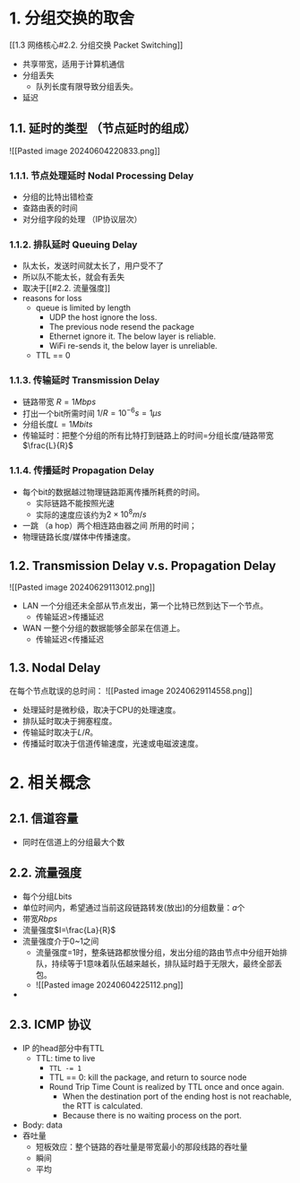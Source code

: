 # 1. 分组交换的取舍
[[1.3 网络核心#2.2. 分组交换 Packet Switching]]
- 共享带宽，适用于计算机通信
- 分组丢失
	- 队列长度有限导致分组丢失。
- 延迟
## 1.1. 延时的类型 （节点延时的组成）
![[Pasted image 20240604220833.png]]
### 1.1.1. 节点处理延时 Nodal Processing Delay
- 分组的比特出错检查
- 查路由表的时间
- 对分组字段的处理 （IP协议层次）
### 1.1.2. 排队延时 Queuing Delay
- 队太长，发送时间就太长了，用户受不了
- 所以队不能太长，就会有丢失
- 取决于[[#2.2. 流量强度]]
- reasons for loss
	- queue is limited by length
		- UDP the host ignore the loss.
		- The previous node resend the package
		- Ethernet ignore it. The below layer is reliable.
		- WiFi re-sends it, the below layer is unreliable.
	- TTL == 0
### 1.1.3. 传输延时 Transmission Delay
- 链路带宽 $R=1Mbps$
- 打出一个bit所需时间 $1/R=10^{-6}s=1\mu s$
- 分组长度$L=1Mbits$
- 传输延时：把整个分组的所有比特打到链路上的时间=分组长度/链路带宽$\frac{L}{R}$
### 1.1.4. 传播延时 Propagation Delay
- 每个bit的数据越过物理链路距离传播所耗费的时间。
	- 实际链路不能按照光速
	- 实际的速度应该约为$2\times 10^8m/s$
- 一跳 （a hop）两个相连路由器之间 所用的时间；
- 物理链路长度/媒体中传播速度。
## 1.2. Transmission Delay v.s. Propagation Delay
![[Pasted image 20240629113012.png]]
- LAN 一个分组还未全部从节点发出，第一个比特已然到达下一个节点。
	- 传输延迟$>$传播延迟
- WAN 一整个分组的数据能够全部呆在信道上。
	- 传输延迟$<$传播延迟
## 1.3. Nodal Delay
在每个节点耽误的总时间：
![[Pasted image 20240629114558.png]]
- 处理延时是微秒级，取决于CPU的处理速度。
- 排队延时取决于拥塞程度。
- 传输延时取决于$L/R$。
- 传播延时取决于信道传输速度，光速或电磁波速度。
# 2. 相关概念
## 2.1. 信道容量
- 同时在信道上的分组最大个数
## 2.2. 流量强度
- 每个分组$L$bits
- 单位时间内，希望通过当前这段链路转发(放出)的分组数量：$a$个
- 带宽$R bps$
- 流量强度$I=\frac{La}{R}$
- 流量强度介于0~1之间
	- 流量强度=1时，整条链路都放慢分组，发出分组的路由节点中分组开始排队，持续等于1意味着队伍越来越长，排队延时趋于无限大，最终全部丢包。
	- ![[Pasted image 20240604225112.png]]
- 
## 2.3. ICMP 协议
- IP 的head部分中有TTL
	- TTL: time to live
		- `TTL -= 1`
		- TTL == 0: kill the package, and return to source node
		- Round Trip Time Count is realized by TTL once and once again.
			- When the destination port of the ending host is not reachable, the RTT is calculated.
			- Because there is no waiting process on the port.
- Body: data
- 吞吐量
	- 短板效应：整个链路的吞吐量是带宽最小的那段线路的吞吐量
	- 瞬间
	- 平均
